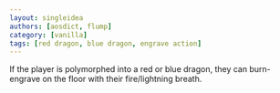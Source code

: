 ```yaml
---
layout: singleidea
authors: [aosdict, flump]
category: [vanilla]
tags: [red dragon, blue dragon, engrave action]
---
```

If the player is polymorphed into a red or blue dragon, they can burn-engrave on the floor with their fire/lightning breath.
